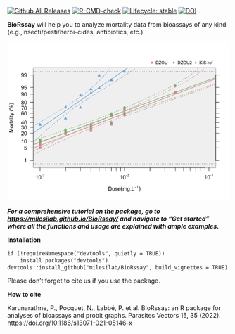 <!-- badges: start -->

[![Github All
Releases](https://img.shields.io/github/downloads/milesilab/BioRssay/total.svg)]()
[![R-CMD-check](https://github.com/milesilab/BioRssay/workflows/R-CMD-check/badge.svg)](https://github.com/milesilab/BioRssay/actions)
[![Lifecycle:
stable](https://img.shields.io/badge/lifecycle-stable-brightgreen.svg)](https://www.tidyverse.org/lifecycle/#stable)
[![DOI](https://zenodo.org/badge/377436359.svg)](https://zenodo.org/badge/latestdoi/377436359)
<!-- badges: end -->

**BioRssay** will help you to analyze mortality data from bioassays of
any kind (e.g.,insecti/pesti/herbi-cides, antibiotics, etc.).

![](unnamed-chunk-1-1.png)

***For a comprehensive tutorial on the package, go to
<https://milesilab.github.io/BioRssay/> and navigate to “Get started”
where all the functions and usage are explained with ample examples.***

**Installation**

    if (!requireNamespace("devtools", quietly = TRUE)) 
        install.packages("devtools") 
    devtools::install_github("milesilab/BioRssay", build_vignettes = TRUE)

Please don’t forget to cite us if you use the package.

**How to cite**

Karunarathne, P., Pocquet, N., Labbé, P. et al. BioRssay: an R package
for analyses of bioassays and probit graphs. Parasites Vectors 15, 35
(2022). <https://doi.org/10.1186/s13071-021-05146-x>

